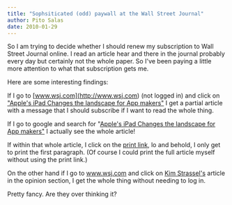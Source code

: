 ```yaml
---
title: "Sophsiticated (odd) paywall at the Wall Street Journal"
author: Pito Salas
date: 2010-01-29
---
```




So I am trying to decide whether I should renew my subscription to Wall Street
Journal online. I read an article hear and there in the journal probably every
day but certainly not the whole paper. So I've been paying a little more
attention to what that subscription gets me.

Here are some interesting findings:

If I go to [www.wsj.com](<http://www.wsj.com>) (not logged in) and click on
["Apple's iPad Changes the landscape for App
makers"](<http://online.wsj.com/article/SB10001424052748704194504575031561969855580.html?mod=WSJ_hpp_LEFTWhatsNewsCollection>)
I get a partial article with a message that I should subscribe if I want to
read the whole thing.

If I go to google and search for "[Apple's iPad Changes the landscape for App
makers"](<http://online.wsj.com/article/SB10001424052748704194504575031561969855580.html?mod=rss_Today%27s_Most_Popular>)
I actually see the whole article!

If within that whole article, I click on the [print
link](<http://online.wsj.com/article/SB10001424052748704194504575031561969855580.html?mod=rss_Today%27s_Most_Popular#printMode>),
lo and behold, I only get to print the first paragraph. (Of course I could
print the full article myself without using the print link.)

On the other hand if I go to www.wsj.com and click on [Kim
Strassel's](<http://online.wsj.com/article/SB10001424052748704878904575031640091592622.html>)
article in the opinion section, I get the whole thing without needing to log
in.

Pretty fancy. Are they over thinking it?


